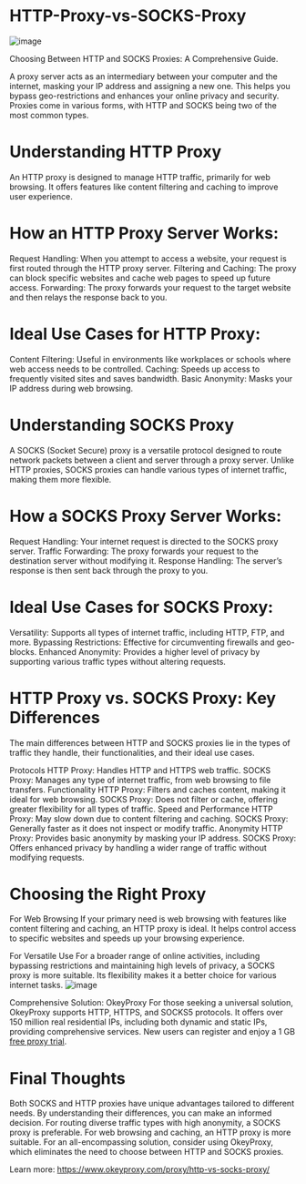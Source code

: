 # HTTP-Proxy-vs-SOCKS-Proxy
![image](https://github.com/user-attachments/assets/2713dec6-9f6a-41c9-b6ac-61bda8dc76a2)

Choosing Between HTTP and SOCKS Proxies: A Comprehensive Guide.

A proxy server acts as an intermediary between your computer and the internet, masking your IP address and assigning a new one. This helps you bypass geo-restrictions and enhances your online privacy and security. Proxies come in various forms, with HTTP and SOCKS being two of the most common types.

# Understanding HTTP Proxy
An HTTP proxy is designed to manage HTTP traffic, primarily for web browsing. It offers features like content filtering and caching to improve user experience.

# How an HTTP Proxy Server Works:

Request Handling: When you attempt to access a website, your request is first routed through the HTTP proxy server.
Filtering and Caching: The proxy can block specific websites and cache web pages to speed up future access.
Forwarding: The proxy forwards your request to the target website and then relays the response back to you.

# Ideal Use Cases for HTTP Proxy:

Content Filtering: Useful in environments like workplaces or schools where web access needs to be controlled.
Caching: Speeds up access to frequently visited sites and saves bandwidth.
Basic Anonymity: Masks your IP address during web browsing.

# Understanding SOCKS Proxy
A SOCKS (Socket Secure) proxy is a versatile protocol designed to route network packets between a client and server through a proxy server. Unlike HTTP proxies, SOCKS proxies can handle various types of internet traffic, making them more flexible.

# How a SOCKS Proxy Server Works:

Request Handling: Your internet request is directed to the SOCKS proxy server.
Traffic Forwarding: The proxy forwards your request to the destination server without modifying it.
Response Handling: The server’s response is then sent back through the proxy to you.

# Ideal Use Cases for SOCKS Proxy:

Versatility: Supports all types of internet traffic, including HTTP, FTP, and more.
Bypassing Restrictions: Effective for circumventing firewalls and geo-blocks.
Enhanced Anonymity: Provides a higher level of privacy by supporting various traffic types without altering requests.

# HTTP Proxy vs. SOCKS Proxy: Key Differences
The main differences between HTTP and SOCKS proxies lie in the types of traffic they handle, their functionalities, and their ideal use cases.

Protocols
HTTP Proxy: Handles HTTP and HTTPS web traffic.
SOCKS Proxy: Manages any type of internet traffic, from web browsing to file transfers.
Functionality
HTTP Proxy: Filters and caches content, making it ideal for web browsing.
SOCKS Proxy: Does not filter or cache, offering greater flexibility for all types of traffic.
Speed and Performance
HTTP Proxy: May slow down due to content filtering and caching.
SOCKS Proxy: Generally faster as it does not inspect or modify traffic.
Anonymity
HTTP Proxy: Provides basic anonymity by masking your IP address.
SOCKS Proxy: Offers enhanced privacy by handling a wider range of traffic without modifying requests.

# Choosing the Right Proxy
For Web Browsing
If your primary need is web browsing with features like content filtering and caching, an HTTP proxy is ideal. It helps control access to specific websites and speeds up your browsing experience.

For Versatile Use
For a broader range of online activities, including bypassing restrictions and maintaining high levels of privacy, a SOCKS proxy is more suitable. Its flexibility makes it a better choice for various internet tasks.
![image](https://github.com/user-attachments/assets/c2650f50-f6f5-4b28-8021-5b5774513a5c)

Comprehensive Solution: OkeyProxy
For those seeking a universal solution, OkeyProxy supports HTTP, HTTPS, and SOCKS5 protocols. It offers over 150 million real residential IPs, including both dynamic and static IPs, providing comprehensive services. New users can register and enjoy a 1 GB [free proxy trial](https://www.okeyproxy.com/).

# Final Thoughts
Both SOCKS and HTTP proxies have unique advantages tailored to different needs. By understanding their differences, you can make an informed decision. For routing diverse traffic types with high anonymity, a SOCKS proxy is preferable. For web browsing and caching, an HTTP proxy is more suitable. For an all-encompassing solution, consider using OkeyProxy, which eliminates the need to choose between HTTP and SOCKS proxies.

Learn more: https://www.okeyproxy.com/proxy/http-vs-socks-proxy/

